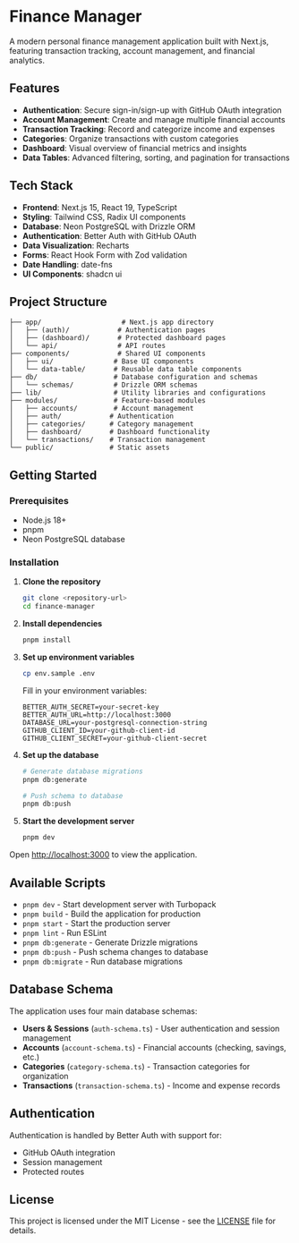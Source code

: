 # Finance Manager

A modern personal finance management application built with Next.js, featuring transaction tracking, account management, and financial analytics.

## Features

- **Authentication**: Secure sign-in/sign-up with GitHub OAuth integration
- **Account Management**: Create and manage multiple financial accounts
- **Transaction Tracking**: Record and categorize income and expenses
- **Categories**: Organize transactions with custom categories
- **Dashboard**: Visual overview of financial metrics and insights
- **Data Tables**: Advanced filtering, sorting, and pagination for transactions

## Tech Stack

- **Frontend**: Next.js 15, React 19, TypeScript
- **Styling**: Tailwind CSS, Radix UI components
- **Database**: Neon PostgreSQL with Drizzle ORM
- **Authentication**: Better Auth with GitHub OAuth
- **Data Visualization**: Recharts
- **Forms**: React Hook Form with Zod validation
- **Date Handling**: date-fns
- **UI Components**: shadcn ui

## Project Structure

```
├── app/                    # Next.js app directory
│   ├── (auth)/            # Authentication pages
│   ├── (dashboard)/       # Protected dashboard pages
│   └── api/               # API routes
├── components/            # Shared UI components
│   ├── ui/               # Base UI components
│   └── data-table/       # Reusable data table components
├── db/                   # Database configuration and schemas
│   └── schemas/          # Drizzle ORM schemas
├── lib/                  # Utility libraries and configurations
├── modules/              # Feature-based modules
│   ├── accounts/         # Account management
│   ├── auth/            # Authentication
│   ├── categories/      # Category management
│   ├── dashboard/       # Dashboard functionality
│   └── transactions/    # Transaction management
└── public/              # Static assets
```

## Getting Started

### Prerequisites

- Node.js 18+
- pnpm
- Neon PostgreSQL database

### Installation

1. **Clone the repository**

   ```bash
   git clone <repository-url>
   cd finance-manager
   ```

2. **Install dependencies**

   ```bash
   pnpm install
   ```

3. **Set up environment variables**

   ```bash
   cp env.sample .env
   ```

   Fill in your environment variables:

   ```env
   BETTER_AUTH_SECRET=your-secret-key
   BETTER_AUTH_URL=http://localhost:3000
   DATABASE_URL=your-postgresql-connection-string
   GITHUB_CLIENT_ID=your-github-client-id
   GITHUB_CLIENT_SECRET=your-github-client-secret
   ```

4. **Set up the database**

   ```bash
   # Generate database migrations
   pnpm db:generate

   # Push schema to database
   pnpm db:push
   ```

5. **Start the development server**
   ```bash
   pnpm dev
   ```

Open [http://localhost:3000](http://localhost:3000) to view the application.

## Available Scripts

- `pnpm dev` - Start development server with Turbopack
- `pnpm build` - Build the application for production
- `pnpm start` - Start the production server
- `pnpm lint` - Run ESLint
- `pnpm db:generate` - Generate Drizzle migrations
- `pnpm db:push` - Push schema changes to database
- `pnpm db:migrate` - Run database migrations

## Database Schema

The application uses four main database schemas:

- **Users & Sessions** (`auth-schema.ts`) - User authentication and session management
- **Accounts** (`account-schema.ts`) - Financial accounts (checking, savings, etc.)
- **Categories** (`category-schema.ts`) - Transaction categories for organization
- **Transactions** (`transaction-schema.ts`) - Income and expense records

## Authentication

Authentication is handled by Better Auth with support for:

- GitHub OAuth integration
- Session management
- Protected routes

## License

This project is licensed under the MIT License - see the [LICENSE](LICENSE) file for details.
